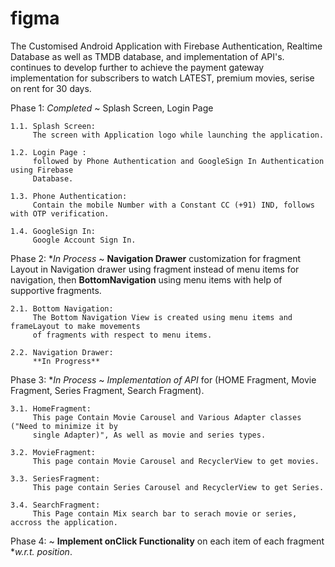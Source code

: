 # figma

The Customised Android Application with Firebase Authentication, Realtime Database as well as TMDB
database, and implementation of API's. continues to develop further to achieve the payment gateway 
implementation for subscribers to watch LATEST, premium movies, serise on rent for 30 days.  

Phase 1: *Completed*
    ~ Splash Screen, Login Page
    
    1.1. Splash Screen:
         The screen with Application logo while launching the application.
            
    1.2. Login Page : 
         followed by Phone Authentication and GoogleSign In Authentication using Firebase 
         Database.

    1.3. Phone Authentication:
         Contain the mobile Number with a Constant CC (+91) IND, follows with OTP verification.
           
    1.4. GoogleSign In:
         Google Account Sign In.

Phase 2: **In Process*
    ~ **Navigation Drawer** customization for fragment Layout in Navigation drawer using fragment 
    instead of menu items for navigation, then **BottomNavigation** using menu items with help of
    supportive fragments.

    2.1. Bottom Navigation:
         The Bottom Navigation View is created using menu items and frameLayout to make movements 
         of fragments with respect to menu items.

    2.2. Navigation Drawer:
         **In Progress**


Phase 3: **In Process*
    ~ *Implementation of API* for (HOME Fragment, Movie Fragment, Series Fragment, Search 
    Fragment).

    3.1. HomeFragment:
         This page Contain Movie Carousel and Various Adapter classes ("Need to minimize it by 
         single Adapter)", As well as movie and series types.

    3.2. MovieFragment:
         This page contain Movie Carousel and RecyclerView to get movies.

    3.3. SeriesFragment:
         This page contain Series Carousel and RecyclerView to get Series.

    3.4. SearchFragment:
         This Page contain Mix search bar to serach movie or series, accross the application.


Phase 4:
    ~ **Implement onClick Functionality** on each item of each fragment **w.r.t. position*.
